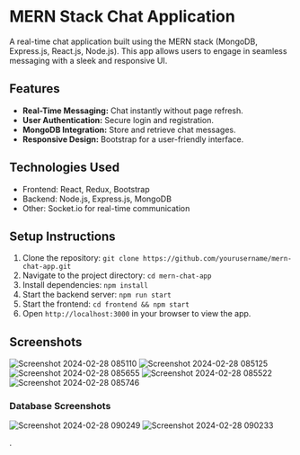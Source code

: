 # MERN Stack Chat Application

A real-time chat application built using the MERN stack (MongoDB, Express.js, React.js, Node.js). This app allows users to engage in seamless messaging with a sleek and responsive UI.

## Features

- **Real-Time Messaging:** Chat instantly without page refresh.
- **User Authentication:** Secure login and registration.
- **MongoDB Integration:** Store and retrieve chat messages.
- **Responsive Design:** Bootstrap for a user-friendly interface.

## Technologies Used

- Frontend: React, Redux, Bootstrap
- Backend: Node.js, Express.js, MongoDB
- Other: Socket.io for real-time communication

## Setup Instructions

1. Clone the repository: `git clone https://github.com/yourusername/mern-chat-app.git`
2. Navigate to the project directory: `cd mern-chat-app`
3. Install dependencies: `npm install`
4. Start the backend server: `npm run start`
5. Start the frontend: `cd frontend && npm start`
6. Open `http://localhost:3000` in your browser to view the app.

## Screenshots
![Screenshot 2024-02-28 085110](https://github.com/Rohit9113/Mern-Chat-App/assets/78945252/c20475a7-e041-48c4-bdc9-f06325eb536e)
![Screenshot 2024-02-28 085125](https://github.com/Rohit9113/Mern-Chat-App/assets/78945252/9b87943e-c884-4bae-9297-025513a3f670)
![Screenshot 2024-02-28 085655](https://github.com/Rohit9113/Mern-Chat-App/assets/78945252/a86c1240-bc76-42d2-bbb5-9538fa669c78)
![Screenshot 2024-02-28 085522](https://github.com/Rohit9113/Mern-Chat-App/assets/78945252/51eecaba-36c4-4a1f-8e48-cee9ce6cec88)
![Screenshot 2024-02-28 085746](https://github.com/Rohit9113/Mern-Chat-App/assets/78945252/2a399456-73e9-49d5-badf-62184c31ac4e)

### Database Screenshots
![Screenshot 2024-02-28 090249](https://github.com/Rohit9113/Mern-Chat-App/assets/78945252/134672ad-7a8a-4de8-a0ec-97802673ae1c)
![Screenshot 2024-02-28 090233](https://github.com/Rohit9113/Mern-Chat-App/assets/78945252/956b4250-6eae-4a8b-869e-ad4506d354b2)



.
